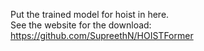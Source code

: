 Put the trained model for hoist in here. <br>
See the website for the download: <br>
https://github.com/SupreethN/HOISTFormer